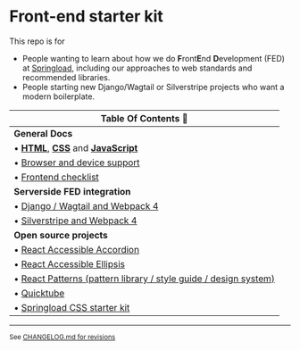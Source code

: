 # Front-end starter kit

This repo is for

- People wanting to learn about how we do **F**ront**E**nd **D**evelopment (FED) at [Springload](https://springload.co.nz), including our approaches to web standards and recommended libraries.
- People starting new Django/Wagtail or Silverstripe projects who want a modern boilerplate.

| Table Of Contents :book:                               |
|--------------------------------------------------------|
| **General Docs** |
|  •  [**HTML**](./docs/html.md), [**CSS**](./docs/css.md) and [**JavaScript**](./docs/javascript.md)
|  •  [Browser and device support](./docs/browser-device-support.md) |
|  • [Frontend checklist](./docs/frontend-checklist.md) |
| **Serverside FED integration** |
|  •  [Django / Wagtail and Webpack 4](./django-wagtail/) |
|  •  [Silverstripe and Webpack 4](./silverstripe/) |
| **Open source projects** |
|  •  [React Accessible Accordion](https://github.com/springload/react-accessible-accordion) |
|  •  [React Accessible Ellipsis](https://github.com/springload/react-accessible-ellipsis) |
|  •  [React Patterns (pattern library / style guide / design system)](https://github.com/springload/react-patterns) |
|  •  [Quicktube](https://github.com/springload/quicktube) |
|  •  [Springload CSS starter kit](https://github.com/springload/frontend-starter-styles) |

--------------------------------

<sup> See [CHANGELOG.md for revisions](CHANGELOG.md)</sup>
